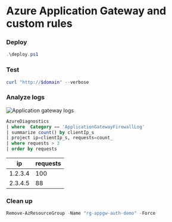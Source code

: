 # Azure Application Gateway and custom rules

### Deploy

```powershell
.\deploy.ps1
```

### Test

```powershell
curl "http://$domain" --verbose
```

### Analyze logs

![Application gateway logs](https://user-images.githubusercontent.com/2357647/207596514-c6c7bea1-b68b-45fa-a6ca-0ecb3a2f7bbe.png)

```sql
AzureDiagnostics
| where  Category == 'ApplicationGatewayFirewallLog'
| summarize count() by clientIp_s
| project ip=clientIp_s, requests=count_
| where requests > 3
| order by requests
```

| ip      | requests |
| ------- | -------- |
| 1.2.3.4 | 100      |
| 2.3.4.5 | 88       |

### Clean up

```powershell
Remove-AzResourceGroup -Name "rg-appgw-auth-demo" -Force
```
